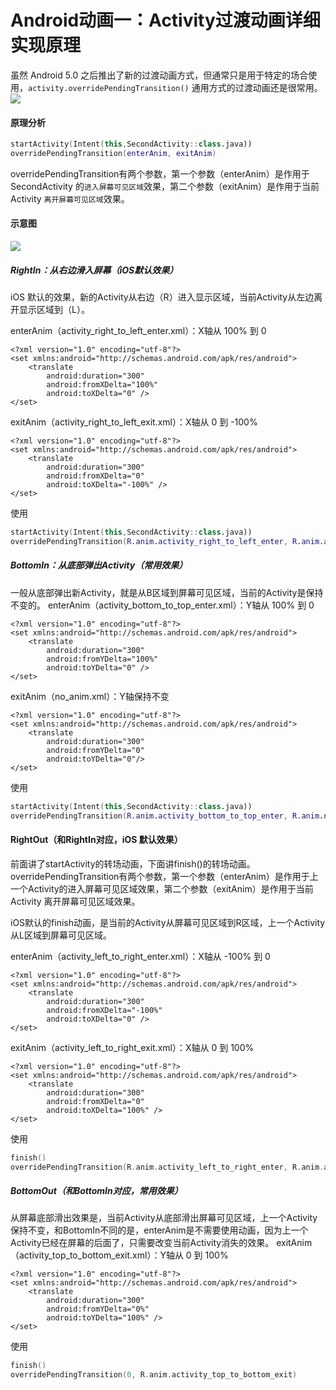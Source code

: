 # Android动画一：Activity过渡动画详细实现原理
虽然 Android 5.0 之后推出了新的过渡动画方式，但通常只是用于特定的场合使用，`activity.overridePendingTransition()` 通用方式的过渡动画还是很常用。
![](https://upload-images.jianshu.io/upload_images/2431302-34c710186932a1e9.gif?imageMogr2/auto-orient/strip)

#### 原理分析

```kotlin
startActivity(Intent(this,SecondActivity::class.java))
overridePendingTransition(enterAnim, exitAnim)
```
overridePendingTransition有两个参数，第一个参数（enterAnim）是作用于SecondActivity 的`进入屏幕可见区域`效果，第二个参数（exitAnim）是作用于当前 Activity `离开屏幕可见区域`效果。
#### 示意图
![](https://upload-images.jianshu.io/upload_images/2431302-46754928497aeea3.png?imageMogr2/auto-orient/strip%7CimageView2/2/w/1240)
##### RightIn：从右边滑入屏幕（iOS默认效果）
iOS 默认的效果，新的Activity从右边（R）进入显示区域，当前Activity从左边离开显示区域到（L）。

enterAnim（activity_right_to_left_enter.xml）：X轴从 100% 到 0
```
<?xml version="1.0" encoding="utf-8"?>
<set xmlns:android="http://schemas.android.com/apk/res/android">
    <translate
        android:duration="300"
        android:fromXDelta="100%"
        android:toXDelta="0" />
</set>
```
exitAnim（activity_right_to_left_exit.xml）：X轴从 0 到 -100%
```
<?xml version="1.0" encoding="utf-8"?>
<set xmlns:android="http://schemas.android.com/apk/res/android">
    <translate
        android:duration="300"
        android:fromXDelta="0"
        android:toXDelta="-100%" />
</set>
```
使用
```kotlin
startActivity(Intent(this,SecondActivity::class.java))
overridePendingTransition(R.anim.activity_right_to_left_enter, R.anim.activity_right_to_left_exit)
```

##### BottomIn：从底部弹出Activity（常用效果）
一般从底部弹出新Activity，就是从B区域到屏幕可见区域，当前的Activity是保持不变的。
enterAnim（activity_bottom_to_top_enter.xml）：Y轴从 100% 到 0
```
<?xml version="1.0" encoding="utf-8"?>
<set xmlns:android="http://schemas.android.com/apk/res/android">
    <translate
        android:duration="300"
        android:fromYDelta="100%"
        android:toYDelta="0" />
</set>
```
exitAnim（no_anim.xml）：Y轴保持不变
```
<?xml version="1.0" encoding="utf-8"?>
<set xmlns:android="http://schemas.android.com/apk/res/android">
    <translate
        android:duration="300"
        android:fromYDelta="0"
        android:toYDelta="0"/>
</set>
```
使用
```kotlin
startActivity(Intent(this,SecondActivity::class.java))
overridePendingTransition(R.anim.activity_bottom_to_top_enter, R.anim.no_anim)
```

#### RightOut（和RightIn对应，iOS 默认效果）
前面讲了startActivity的转场动画，下面讲finish()的转场动画。overridePendingTransition有两个参数，第一个参数（enterAnim）是作用于上一个Activity的进入屏幕可见区域效果，第二个参数（exitAnim）是作用于当前 Activity 离开屏幕可见区域效果。

iOS默认的finish动画，是当前的Activity从屏幕可见区域到R区域，上一个Activity从L区域到屏幕可见区域。

enterAnim（activity_left_to_right_enter.xml）：X轴从 -100% 到 0
```
<?xml version="1.0" encoding="utf-8"?>
<set xmlns:android="http://schemas.android.com/apk/res/android">
    <translate
        android:duration="300"
        android:fromXDelta="-100%"
        android:toXDelta="0" />
</set>
```
exitAnim（activity_left_to_right_exit.xml）：X轴从 0 到 100%
```
<?xml version="1.0" encoding="utf-8"?>
<set xmlns:android="http://schemas.android.com/apk/res/android">
    <translate
        android:duration="300"
        android:fromXDelta="0"
        android:toXDelta="100%" />
</set>
```
使用
```kotlin
finish()
overridePendingTransition(R.anim.activity_left_to_right_enter, R.anim.activity_left_to_right_exit)
```

##### BottomOut（和BottomIn对应，常用效果）
从屏幕底部滑出效果是，当前Activity从底部滑出屏幕可见区域，上一个Activity保持不变，和BottomIn不同的是，enterAnim是不需要使用动画，因为上一个Activity已经在屏幕的后面了，只需要改变当前Activity消失的效果。
exitAnim（activity_top_to_bottom_exit.xml）：Y轴从 0 到 100%
```
<?xml version="1.0" encoding="utf-8"?>
<set xmlns:android="http://schemas.android.com/apk/res/android">
    <translate
        android:duration="300"
        android:fromYDelta="0%"
        android:toYDelta="100%" />
</set>
```
使用
```kotlin
finish()
overridePendingTransition(0, R.anim.activity_top_to_bottom_exit)
```
